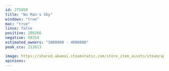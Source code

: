 ```yaml
---
id: 275850
title: "No Man's Sky"
windows: "true"
mac: "true"
linux: false
positive: 286266
negative: 59254
estimated_owners: "3000000 - 4000000"
peak_ccu: 212613

image: https://shared.akamai.steamstatic.com/store_item_assets/steam/apps/275850/header.jpg?t=1721725925
opinions:
---
```

